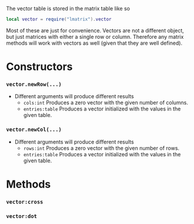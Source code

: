 
The vector table is stored in the matrix table like so
```lua
local vector = require("lmatrix").vector
```
Most of these are just for convenience. Vectors are not a different object, but just matrices with either a single row or column. Therefore any matrix methods will work with vectors as well (given that they are well defined).

# Constructors

### `vector.newRow(...)`
- Different arguments will produce different results
	- `cols:int`
		Produces a zero vector with the given number of columns.
	- `entries:table`
		Produces a vector initialized with the values in the given table.


### `vector.newCol(...)`
- Different arguments will produce different results
	- `rows:int`
		Produces a zero vector with the given number of rows.
	- `entries:table`
		Produces a vector initialized with the values in the given table.

# Methods
### `vector:cross`
### `vector:dot`

